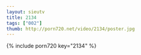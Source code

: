 ```yaml
--- 
layout: sieutv
title: 2134
tags: ["002"]
thumb: http://porn720.net/video/2134/poster.jpg
---
```

{% include porn720 key="2134" %} 
